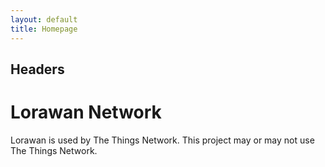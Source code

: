 ```yaml
---
layout: default
title: Homepage
---
```


## Headers
# Lorawan Network
Lorawan is used by The Things Network. This project may or may not use The Things Network.
